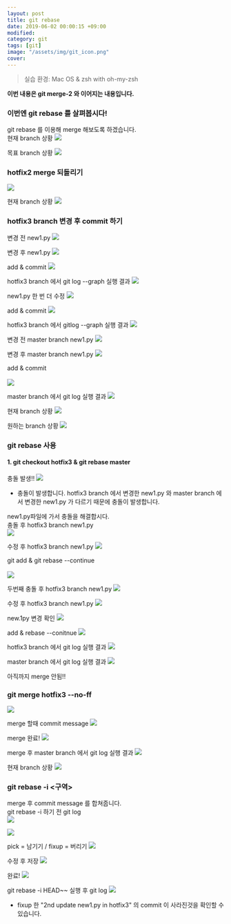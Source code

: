 ```yaml
---
layout: post
title: git rebase
date: 2019-06-02 00:00:15 +09:00
modified: 
category: git
tags: [git]
image: "/assets/img/git_icon.png"
cover: 
---
```


>실습 환경: Mac OS & zsh with oh-my-zsh

**이번 내용은 git merge-2 와 이어지는 내용입니다.**

### 이번엔 git rebase 를 살펴봅시다!
git rebase 를 이용해 merge 해보도록 하겠습니다.<br>
현재 branch 상황
![](https://github.com/krispediadot/krispediadot.github.io/blob/master/_posts/dev/git/2019-06-02-git-rebase/git_rebase_1.png?raw=true)

목표 branch 상황
![](https://github.com/krispediadot/krispediadot.github.io/blob/master/_posts/dev/git/2019-06-02-git-rebase/git_rebase_2.png?raw=true)

### hotfix2 merge 되돌리기
![](https://github.com/krispediadot/krispediadot.github.io/blob/master/_posts/dev/git/2019-06-02-git-rebase/git_rebase_3.png?raw=true)

현재 branch 상황
![](https://github.com/krispediadot/krispediadot.github.io/blob/master/_posts/dev/git/2019-06-02-git-rebase/git_rebase_4.png?raw=true)

### hotfix3 branch 변경 후 commit 하기
변경 전 new1.py
![](https://github.com/krispediadot/krispediadot.github.io/blob/master/_posts/dev/git/2019-06-02-git-rebase/git_rebase_5.png?raw=true)

변경 후 new1.py
![](https://github.com/krispediadot/krispediadot.github.io/blob/master/_posts/dev/git/2019-06-02-git-rebase/git_rebase_6.png?raw=true)

add & commit
![](https://github.com/krispediadot/krispediadot.github.io/blob/master/_posts/dev/git/2019-06-02-git-rebase/git_rebase_7.png?raw=true)

hotfix3 branch 에서 git log --graph 실행 결과
![](https://github.com/krispediadot/krispediadot.github.io/blob/master/_posts/dev/git/2019-06-02-git-rebase/git_rebase_8.png?raw=true)

new1.py 한 번 더 수정
![](https://github.com/krispediadot/krispediadot.github.io/blob/master/_posts/dev/git/2019-06-02-git-rebase/git_rebase_9.png?raw=true)

add & commit
![](https://github.com/krispediadot/krispediadot.github.io/blob/master/_posts/dev/git/2019-06-02-git-rebase/git_rebase_10.png?raw=true)

hotfix3 branch 에서 gitlog --graph 실행 결과
![](https://github.com/krispediadot/krispediadot.github.io/blob/master/_posts/dev/git/2019-06-02-git-rebase/git_rebase_11.png?raw=true)

변경 전 master branch new1.py
![](https://github.com/krispediadot/krispediadot.github.io/blob/master/_posts/dev/git/2019-06-02-git-rebase/git_rebase_12.png?raw=true)

변경 후 master branch new1.py
![](https://github.com/krispediadot/krispediadot.github.io/blob/master/_posts/dev/git/2019-06-02-git-rebase/git_rebase_13.png?raw=true)

add & commit <br><br>
![](https://github.com/krispediadot/krispediadot.github.io/blob/master/_posts/dev/git/2019-06-02-git-rebase/git_rebase_14.png?raw=true)

master branch 에서 git log 실행 결과
![](https://github.com/krispediadot/krispediadot.github.io/blob/master/_posts/dev/git/2019-06-02-git-rebase/git_rebase_15.png?raw=true)

현재 branch 상황
![](https://github.com/krispediadot/krispediadot.github.io/blob/master/_posts/dev/git/2019-06-02-git-rebase/git_rebase_16.png?raw=true)

원하는 branch 상황
![](https://github.com/krispediadot/krispediadot.github.io/blob/master/_posts/dev/git/2019-06-02-git-rebase/git_rebase_17.png?raw=true)

### git rebase 사용
#### 1. git checkout hotfix3 & git rebase master
충돌 발생!! 
![](https://github.com/krispediadot/krispediadot.github.io/blob/master/_posts/dev/git/2019-06-02-git-rebase/git_rebase_18.png?raw=true)

- 충돌이 발생합니다.
    hotfix3 branch 에서 변경한 new1.py 와 master branch 에서 변경한 new1.py 가 다르기 때문에 충돌이 발생합니다.

new1.py파일에 가서 충돌을 해결합시다.<br>
충돌 후 hotfix3 branch new1.py<br>
![](https://github.com/krispediadot/krispediadot.github.io/blob/master/_posts/dev/git/2019-06-02-git-rebase/git_rebase_19.png?raw=true)

수정 후 hotfix3 branch new1.py
![](https://github.com/krispediadot/krispediadot.github.io/blob/master/_posts/dev/git/2019-06-02-git-rebase/git_rebase_20.png?raw=true)

git add & git rebase --continue<br><br>
![](https://github.com/krispediadot/krispediadot.github.io/blob/master/_posts/dev/git/2019-06-02-git-rebase/git_rebase_21.png?raw=true)

두번째 충돌 후 hotfix3 branch new1.py
![](https://github.com/krispediadot/krispediadot.github.io/blob/master/_posts/dev/git/2019-06-02-git-rebase/git_rebase_22.png?raw=true)

수정 후 hotfix3 branch new1.py
![](https://github.com/krispediadot/krispediadot.github.io/blob/master/_posts/dev/git/2019-06-02-git-rebase/git_rebase_23.png?raw=true)

new.1py 변경 확인
![](https://github.com/krispediadot/krispediadot.github.io/blob/master/_posts/dev/git/2019-06-02-git-rebase/git_rebase_24.png?raw=true)

add & rebase --conitnue
![](https://github.com/krispediadot/krispediadot.github.io/blob/master/_posts/dev/git/2019-06-02-git-rebase/git_rebase_25.png?raw=true)

hotfix3 branch 에서 git log 실행 결과
![](https://github.com/krispediadot/krispediadot.github.io/blob/master/_posts/dev/git/2019-06-02-git-rebase/git_rebase_26.png?raw=true)

master branch 에서 git log 실행 결과
![](https://github.com/krispediadot/krispediadot.github.io/blob/master/_posts/dev/git/2019-06-02-git-rebase/git_rebase_27.png?raw=true)

아직까지 merge 안됨!!

### git merge hotfix3 --no-ff
![](https://github.com/krispediadot/krispediadot.github.io/blob/master/_posts/dev/git/2019-06-02-git-rebase/git_rebase_28.png?raw=true)

merge 할때 commit message 
![](https://github.com/krispediadot/krispediadot.github.io/blob/master/_posts/dev/git/2019-06-02-git-rebase/git_rebase_29.png?raw=true)

merge 완료!
![](https://github.com/krispediadot/krispediadot.github.io/blob/master/_posts/dev/git/2019-06-02-git-rebase/git_rebase_30.png?raw=true)

merge 후 master branch 에서 git log 실행 결과
![](https://github.com/krispediadot/krispediadot.github.io/blob/master/_posts/dev/git/2019-06-02-git-rebase/git_rebase_31.png?raw=true)

현재 branch 상황
![](https://github.com/krispediadot/krispediadot.github.io/blob/master/_posts/dev/git/2019-06-02-git-rebase/git_rebase_32.png?raw=true)

### git rebase -i <구역>

merge 후 commit message 를 합쳐줍니다. <br>
git rebase -i 하기 전 git log<br>
![](https://github.com/krispediadot/krispediadot.github.io/blob/master/_posts/dev/git/2019-06-02-git-rebase/git_rebase_33.png?raw=true)

![](https://github.com/krispediadot/krispediadot.github.io/blob/master/_posts/dev/git/2019-06-02-git-rebase/git_rebase_34.png?raw=true)

pick = 남기기 / fixup = 버리기
![](https://github.com/krispediadot/krispediadot.github.io/blob/master/_posts/dev/git/2019-06-02-git-rebase/git_rebase_35.png?raw=true)

수정 후 저장
![](https://github.com/krispediadot/krispediadot.github.io/blob/master/_posts/dev/git/2019-06-02-git-rebase/git_rebase_36.png?raw=true)

완료!
![](https://github.com/krispediadot/krispediadot.github.io/blob/master/_posts/dev/git/2019-06-02-git-rebase/git_rebase_37.png?raw=true)

git rebase -i HEAD~~ 실행 후 git log
![](https://github.com/krispediadot/krispediadot.github.io/blob/master/_posts/dev/git/2019-06-02-git-rebase/git_rebase_38.png?raw=true)

- fixup 한 "2nd update new1.py in hotfix3" 의 commit 이 사라진것을 확인할 수 있습니다. 


